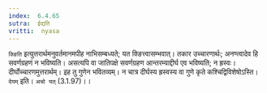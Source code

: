 ```yaml
---
index:  6.4.65
sutra:  ईद्यति
vritti:  nyasa
---
```


`क्ङिति` इत्युत्तरार्थमनुवर्तमानमपीह नाभिसम्बध्यते; यत क्ङित्त्वासम्भवात्। तकार उच्चारणार्थः; अनण्त्वादेव हि सवर्णग्रहणं न भविष्यति। असत्यपि वा जातिपक्षे सवर्णग्रहण आन्तरम्याद्दीर्घ एव भविष्यति; न ह्रस्वः। दीर्घोच्चारणमुत्तरार्थम्। इह तु गुणेन भवितव्यम्। न चात्र दीर्घस्य ह्रस्वस्य वा गुणे कृते कश्चिद्विविशेषोऽस्ति। `देयम्` इति। `अचो यत्` (3.1.97)।।

